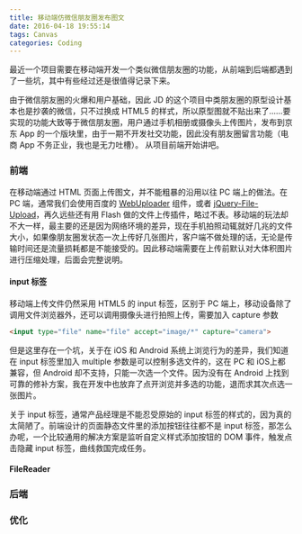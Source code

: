 ```yaml
---
title: 移动端仿微信朋友圈发布图文
date: 2016-04-18 19:55:14
tags: Canvas
categories: Coding
---
```


最近一个项目需要在移动端开发一个类似微信朋友圈的功能，从前端到后端都遇到了一些坑，其中有些经过还是很值得记录下来。

<!-- more -->

由于微信朋友圈的火爆和用户基础，因此 JD 的这个项目中类朋友圈的原型设计基本也是抄袭的微信，只不过换成 HTML5 的样式，所以原型图就不贴出来了……要实现的功能大致等于微信朋友圈，用户通过手机相册或摄像头上传图片，发布到京东 App 的一个版块里，由于一期不开发社交功能，因此没有朋友圈留言功能（电商 App 不务正业，我也是无力吐槽）。
从项目前端开始讲吧。

### 前端

在移动端通过 HTML 页面上传图文，并不能粗暴的沿用以往 PC 端上的做法。在 PC 端，通常我们会使用百度的 [WebUploader](http://fex.baidu.com/webuploader/) 组件，或者 [jQuery-File-Upload](https://github.com/blueimp/jQuery-File-Upload)，再久远些还有用 Flash 做的文件上传插件，略过不表。移动端的玩法却不大一样，最主要的还是因为网络环境的差异，现在手机拍照动辄就好几兆的文件大小，如果像朋友圈发状态一次上传好几张图片，客户端不做处理的话，无论是传输时间还是流量损耗都是不能接受的。因此移动端需要在上传前默认对大体积图片进行压缩处理，后面会完整说明。

#### input 标签

移动端上传文件仍然采用 HTML5 的 input 标签，区别于 PC 端上，移动设备除了调用文件浏览器外，还可以调用摄像头进行拍照上传，需要加入 capture 参数
``` html
<input type="file" name="file" accept="image/*" capture="camera">
```
但是这里存在一个坑，关于在 iOS 和 Android 系统上浏览行为的差异，我们知道在 input 标签里加入 multiple 参数是可以控制多选文件的，这在 PC 和 iOS上都兼容，但 Android 却不支持，只能一次选一个文件。因为没有在 Android 上找到可靠的修补方案，我在开发中也放弃了点开浏览并多选的功能，退而求其次点选一张图片。

关于 input 标签，通常产品经理是不能忍受原始的 input 标签的样式的，因为真的太简陋了。前端设计的页面静态文件里的添加按钮往往都不是 input 标签，那怎么办呢，一个比较通用的解决方案是监听自定义样式添加按钮的 DOM 事件，触发点击隐藏 input 标签，曲线救国完成任务。

#### FileReader

### 后端

### 优化